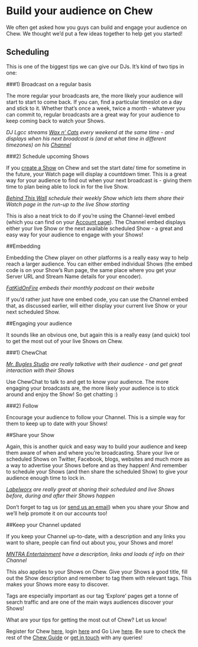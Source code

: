 # Build your audience on Chew

We often get asked how you guys can build and engage your audience on Chew. We thought we’d put a few ideas together to help get you started! 

## Scheduling

This is one of the biggest tips we can give our DJs. It’s kind of two tips in one: 

###1) Broadcast on a regular basis

The more regular your broadcasts are, the more likely your audience will start to start to come back. If you can, find a particular timeslot on a day and stick to it. Whether that’s once a week, twice a month - whatever you can commit to, regular broadcasts are a great way for your audience to keep coming back to watch your Shows. 

_DJ Lgcc streams [Wax n’ Cats](http://chew.tv/waxncats) every weekend at the same time - and displays when his next broadcast is (and at what time in different timezones) on his [Channel](http://chew.tv/waxncats/about)_

###2) Schedule upcoming Shows

If you [create a Show](http://staging.chew.tv/account/show/new) on Chew and set the start date/ time for sometime in the future, your Watch page will display a countdown timer. This is a great way for your audience to find out when your next broadcast is - giving them time to plan being able to lock in for the live Show. 



_[Behind This Wall](http://chew.tv/btwldn) schedule their weekly Show which lets them share their Watch page in the run-up to the live Show starting_

This is also a neat trick to do if you’re using the Channel-level embed (which you can find on your [Account page](http://chew.tv/account)). The Channel embed displays either your live Show or the next available scheduled Show - a great and easy way for your audience to engage with your Shows! 

##Embedding

Embedding the Chew player on other platforms is a really easy way to help reach a larger audience. You can either embed individual Shows (the embed code is on your Show’s Run page, the same place where you get your Server URL and Stream Name details for your encoder). 



_[FatKidOnFire](http://chew.tv/fatkidonfire) embeds their monthly podcast on their website_

If you’d rather just have one embed code, you can use the Channel embed that, as discussed earlier, will either display your current live Show or your next scheduled Show. 

##Engaging your audience

It sounds like an obvious one, but again this is a really easy (and quick) tool to get the most out of your live Shows on Chew. 

###1) ChewChat



_[Mr. Bugles Studio](http://chew.tv/mr-bugles-studio/mr-bugles-studio-ft-the-aliens-badhabits-prime-dubage-flip) are really talkative with their audience - and get great interaction with their Shows_

Use ChewChat to talk to and get to know your audience. The more engaging your broadcasts are, the more likely your audience is to stick around and enjoy the Show! So get chatting :)

###2) Follow

Encourage your audience to follow your Channel. This is a simple way for them to keep up to date with your Shows!



##Share your Show

Again, this is another quick and easy way to build your audience and keep them aware of when and where you’re broadcasting. Share your live or scheduled Shows on Twitter, Facebook, blogs, websites and much more as a way to advertise your Shows before and as they happen! And remember to schedule your Shows (and then share the scheduled Show) to give your audience enough time to lock in. 



_[Labelworx](http://chew.tv/labelworx) are really great at sharing their scheduled and live Shows before, during and after their Shows happen_

Don’t forget to tag us (or [send us an email](mailto:support@chew.tv)) when you share your Show and we’ll help promote it on our accounts too!

##Keep your Channel updated

If you keep your Channel up-to-date, with a description and any links you want to share, people can find out about you, your Shows and more! 



_[MNTRA Entertainment](http://chew.tv/mntra) have a description, links and loads of info on their Channel_

This also applies to your Shows on Chew. Give your Shows a good title, fill out the Show description and remember to tag them with relevant tags. This makes your Shows more easy to discover. 

Tags are especially important as our tag ‘Explore’ pages get a tonne of search traffic and are one of the main ways audiences discover your Shows! 



What are your tips for getting the most out of Chew? Let us know! 

Register for Chew [here](http://chew.tv/register), login [here](http://chew.tv/login) and Go Live [here](http://chew.tv/account/show/new). Be sure to check the rest of the [Chew Guide](http://chew.tv/guide) or [get in touch](mailto:support@chew.tv) with any queries!
